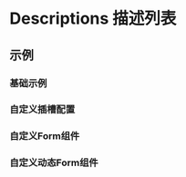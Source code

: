 # Descriptions 描述列表

## 示例

### 基础示例

<xw-demo
    demo-height="400px"
    source-code="element-plus:::descriptions/descriptions-demo"
/>

### 自定义插槽配置

<xw-demo
    demo-height="400px"
    source-code="element-plus:::descriptions/descriptions-slot-demo"
/>

### 自定义Form组件

<xw-demo
    demo-height="400px"
    source-code="element-plus:::descriptions/descriptions-component-demo"
/>

### 自定义动态Form组件

<xw-demo
    demo-height="400px"
    source-code="element-plus:::descriptions/descriptions-dynamic-component-demo"
/>